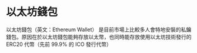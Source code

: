 # 以太坊錢包

以太坊錢包（英文：Ethereum Wallet） 是目前市場上比較多人會特地安裝的私鑰錢包。原因在於以太坊錢包能夠存放以太幣，也同時能存放使用以太坊技術發行的 ERC20 代幣（先前 99.9% 的 ICO 發行代幣）

